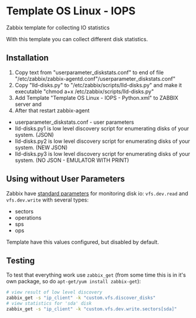 Template OS Linux - IOPS
=======================

Zabbix template for collecting IO statistics

With this template you can collect different disk statistics.


Installation
------------
1) Copy text from "userparameter_diskstats.conf" to end of file "/etc/zabbix/zabbix-agentd.conf"/userparameter_diskstats.conf"
2) Copy "lld-disks.py" to "/etc/zabbix/scripts/lld-disks.py" and make it executable "chmod a+x /etc/zabbix/scripts/lld-disks.py"
3) Add Template "Template OS Linux - IOPS - Python.xml" to ZABBIX server and 
4) After that restart zabbix-agent

- userparameter_diskstats.conf - user parameters
- lld-disks.py1 is low level discovery script for enumerating disks of your system. (JSON)
- lld-disks.py2 is low level discovery script for enumerating disks of your system. (NEW JSON)
- lld-disks.py3 is low level discovery script for enumerating disks of your system. (NO JSON - EMULATOR WITH PRINT)

Using without User Parameters
-----------------------------
Zabbix have [standard parameters](https://www.zabbix.com/documentation/2.0/manual/appendix/items/supported_by_platform) for monitoring disk io: `vfs.dev.read` and `vfs.dev.write` with several types:
* sectors
* operations
* sps
* ops

Template have this values configured, but disabled by default.


Testing
-------
To test that everything work use `zabbix_get` (from some time this is in it's own package, so do `apt-get/yum install zabbix-get`):
```bash
# view result of low level discovery
zabbix_get -s "ip_client" -k "custom.vfs.discover_disks"
# view statistics for 'sda' disk
zabbix_get -s "ip_client" -k "custom.vfs.dev.write.sectors[sda]"